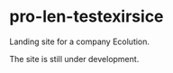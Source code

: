 # pro-len-testexirsice

Landing site for a company Ecolution.

The site is still under development.
